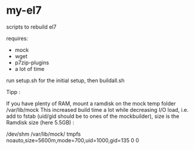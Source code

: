 my-el7
======

scripts to rebuild el7


requires:

* mock
* wget
* p7zip-plugins
* a lot of time

run setup.sh for the initial setup, then buildall.sh

Tipp : 

If you have plenty of RAM, mount a ramdisk on the mock temp folder /var/lib/mock
This increased build time a lot while decreasing I/O load, i.e. add to fstab (uid/gid should be to ones of the mockbuilder), size is the Ramdisk size (here 5.5GB) :

/dev/shm 		/var/lib/mock/	tmpfs	 noauto,size=5600m,mode=700,uid=1000,gid=135 0 0




